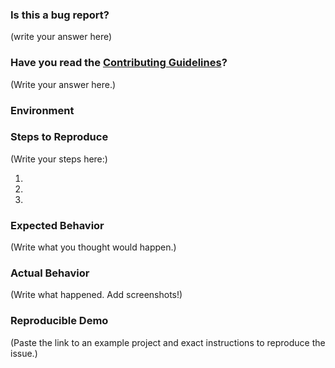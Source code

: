 <!--
  PLEASE DON'T DELETE THIS TEMPLATE UNTIL YOU HAVE READ THE FIRST SECTION.
-->

### Is this a bug report?

(write your answer here)

<!--
  If you answered "Yes":

    We expect that it will take you about 30 minutes to produce a high-quality bug report.
    While this may seem like a lot, putting care into issues helps us fix them faster.
    For bug reports, it is REQUIRED to fill the rest of this template, or the issue will be closed.

  If you answered "No":

    We use GitHub Issues exclusively for tracking bugs in React Native. If you're looking for help,
    the Community page at http://facebook.github.io/react-native/help.html list various resources 
    that should help you get started.

  Now scroll below!
-->

### Have you read the [Contributing Guidelines](https://facebook.github.io/react-native/docs/contributing.html)?

(Write your answer here.)

### Environment

<!--
  In your terminal run `react-native info` and paste its contents here. Next, specify your target platform, like this:

  Environment:
    OS:  macOS Sierra 10.12.6
    Node:  8.4.0
    Yarn:  0.27.5
    npm:  5.4.0
    Watchman:  4.7.0
    Xcode:  Xcode 8.3.3 Build version 8E3004b
    Android Studio:  2.3 AI-162.4069837

  Packages: (wanted => installed)
    react-native: 0.48.1 => 0.48.1
    react: 16.0.0-alpha.12 => 16.0.0-alpha.12

  Target Platform: iOS (10.3)

  ***Make sure you are on v0.48.0 or greater of react-native, otherwise you may get this error:

  Unrecognized command 'info'
  Run react-native --help to see list of all available commands
-->

### Steps to Reproduce

<!--
  How would you describe your issue to someone who doesn’t know you or your project?
  Try to write a sequence of steps that anybody can repeat to see the issue.
  Be specific! If the bug cannot be reproduced, your issue may be closed.
-->

(Write your steps here:)

1.
2.
3.

### Expected Behavior

<!--
  How did you expect your project to behave?
  It’s fine if you’re not sure your understanding is correct.
  Just write down what you thought would happen.
-->

(Write what you thought would happen.)

### Actual Behavior

<!--
  Did something go wrong?
  Is something broken, or not behaving as you expected?
  Describe this section in detail, and attach screenshots if possible.
  Don't just say "it doesn't work"!
-->

(Write what happened. Add screenshots!)

### Reproducible Demo

<!--
  Please share a project that reproduces the issue.
  There are two ways to do it:

    * Create a new app using https://snack.expo.io/ and try to reproduce the issue in it.
      This is useful if you roughly know where the problem is, or can’t share the real code.

    * Or, copy your app and remove things until you’re left with the minimal reproducible demo.
      This is useful for finding the root cause. You may then optionally create a Snack.

  This is a good guide to creating bug demos: https://stackoverflow.com/help/mcve
  Once you’re done, copy and paste the link to the Snack or a public GitHub repository below:
-->

(Paste the link to an example project and exact instructions to reproduce the issue.)

<!--
  What happens if you skip this step?

  Someone will read your bug report, and maybe will be able to help you,
  but it’s unlikely that it will get much attention from the team. Eventually,
  the issue will likely get closed in favor of issues that have reproducible demos.

  Please remember that:

    * Issues without reproducible demos have a very low priority.
    * The person fixing the bug would have to do that anyway. Please be respectful of their time.
    * You might figure out the issues yourself as you work on extracting it.

  Thanks for helping us help you!
-->
